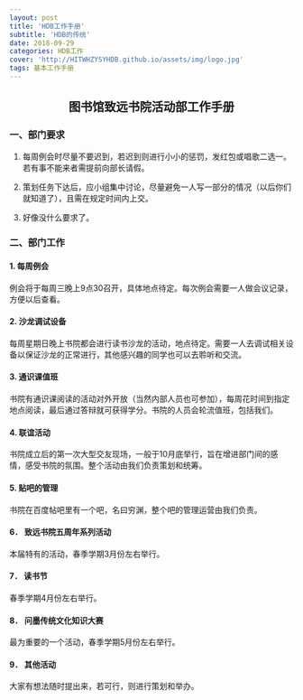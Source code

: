 ```yaml
---
layout: post
title: 'HDB工作手册'
subtitle: 'HDB的传统'
date: 2018-09-29
categories: HDB工作
cover: 'http://HITWHZYSYHDB.github.io/assets/img/logo.jpg'
tags: 基本工作手册
---
```


## <center>图书馆致远书院活动部工作手册</center>

### 一、部门要求

1.	每周例会时尽量不要迟到，若迟到则进行小小的惩罚，发红包或唱歌二选一。若有事不能来者需提前向部长请假。

2.	策划任务下达后，应小组集中讨论，尽量避免一人写一部分的情况（以后你们就知道了），且需在规定时间内上交。

3.	好像没什么要求了。

### 二、部门工作

#### 1.	每周例会

例会将于每周三晚上9点30召开，具体地点待定。每次例会需要一人做会议记录，方便以后查看。

#### 2.	沙龙调试设备

每周星期日晚上书院都会进行读书沙龙的活动，地点待定。需要一人去调试相关设备以保证沙龙的正常进行，其他感兴趣的同学也可以去聆听和交流。

#### 3.	通识课值班

书院有通识课阅读的活动对外开放（当然内部人员也可参加），每周花时间到指定地点阅读，最后通过答辩就可获得学分。书院的人员会轮流值班，包括我们。

#### 4.	联谊活动

书院成立后的第一次大型交友现场，一般于10月底举行，旨在增进部门间的感情，感受书院的氛围。整个活动由我们负责策划和统筹。

#### 5.	贴吧的管理

书院在百度帖吧里有一个吧，名曰穷渊，整个吧的管理运营由我们负责。

#### 6．	致远书院五周年系列活动

本届特有的活动，春季学期3月份左右举行。

#### 7．	读书节

春季学期4月份左右举行。	

#### 8．	问墨传统文化知识大赛

最为重要的一个活动，春季学期5月份左右举行。

#### 9．	其他活动

大家有想法随时提出来，若可行，则进行策划和举办。

